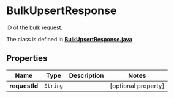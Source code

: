 

# BulkUpsertResponse

ID of the bulk request.

The class is defined in **[BulkUpsertResponse.java](../../src/main/java/org/openapitools/model/BulkUpsertResponse.java)**

## Properties

Name | Type | Description | Notes
------------ | ------------- | ------------- | -------------
**requestId** | `String` |  |  [optional property]



